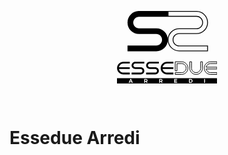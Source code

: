 <p align="center">
    <?xml version="1.0" encoding="UTF-8"?>
<svg width="42.463mm" height="30.746mm" version="1.1" viewBox="0 0 42.463 30.746" xmlns="http://www.w3.org/2000/svg">
    <g transform="translate(-66.906 -114.98)">
        <g transform="matrix(.35278 0 0 -.35278 -95.651 161.72)">
            <g>
                <path d="m580.78 45.344h-119.99v6.465h119.99z" fill="#000"/>
                <path d="m487.21 132.5h34.56v-6.912h-34.56c-1.912 0-3.542-0.673-4.891-2.022-1.347-1.347-2.021-2.977-2.021-4.889 0-1.913 0.674-3.543 2.021-4.891 1.349-1.348 2.979-2.021 4.891-2.021h20.735c3.825 0 7.085-1.348 9.781-4.044s4.044-5.956 4.044-9.78c0-3.825-1.348-7.085-4.044-9.78-2.696-2.696-5.956-4.044-9.781-4.044h-34.558v6.912h34.558c1.912 0 3.543 0.674 4.891 2.022 1.348 1.347 2.021 2.977 2.021 4.89 0 1.912-0.673 3.542-2.021 4.89s-2.979 2.022-4.891 2.022h-20.735c-3.824 0-7.085 1.348-9.78 4.043-2.696 2.696-4.043 5.956-4.043 9.781 0 3.823 1.347 7.084 4.043 9.78 2.695 2.695 5.956 4.043 9.78 4.043" fill="#000"/>
                <path d="m556.16 132.5h-34.56v-6.912h34.56c1.912 0 3.542-0.673 4.89-2.022 1.347-1.347 2.021-2.978 2.021-4.89s-0.674-3.542-2.021-4.89c-1.348-1.348-2.978-2.021-4.89-2.021h-20.736c-3.825 0-7.084-1.348-9.781-4.044-2.695-2.696-4.043-5.956-4.043-9.78 0-3.825 1.348-7.085 4.043-9.78 2.697-2.696 5.956-4.044 9.781-4.044h34.559v6.912h-34.559c-1.912 0-3.542 0.674-4.89 2.022-1.348 1.347-2.021 2.977-2.021 4.89 0 1.912 0.673 3.542 2.021 4.89s2.978 2.022 4.89 2.022h20.736c3.824 0 7.084 1.348 9.78 4.043 2.696 2.696 4.043 5.956 4.043 9.78s-1.347 7.085-4.043 9.781c-2.696 2.695-5.956 4.043-9.78 4.043m0-1c3.581 0 6.549-1.227 9.073-3.75 2.524-2.524 3.75-5.492 3.75-9.074 0-3.581-1.226-6.549-3.75-9.073-2.524-2.523-5.492-3.75-9.073-3.75h-20.736c-2.178 0-4.061-0.779-5.597-2.315s-2.314-3.419-2.314-5.597 0.778-4.062 2.314-5.597c1.535-1.536 3.419-2.315 5.597-2.315h33.559v-4.912h-33.559c-3.581 0-6.549 1.227-9.074 3.751-2.523 2.524-3.75 5.491-3.75 9.073 0 3.581 1.227 6.549 3.75 9.073 2.525 2.524 5.493 3.751 9.074 3.751h20.736c2.178 0 4.061 0.778 5.597 2.314s2.314 3.42 2.314 5.597c0 2.179-0.778 4.062-2.314 5.597-1.536 1.537-3.419 2.315-5.597 2.315h-33.56v4.912h33.56" fill="#000"/>
            </g>
            <g fill="#000">
                <path d="m468.48 58.512h7.632v-2.181h-7.632c-2.108 0-3.907 0.745-5.397 2.236-1.491 1.489-2.236 3.289-2.236 5.397s0.745 3.906 2.236 5.397c1.49 1.49 3.289 2.235 5.397 2.235h7.632v-2.181h-7.632c-1.505 0-2.788-0.53-3.849-1.591-0.799-0.8-1.301-1.723-1.505-2.77h12.986v-2.181h-12.986c0.204-1.047 0.706-1.966 1.505-2.758 1.061-1.069 2.344-1.603 3.849-1.603"/>
                <path d="m482.65 71.596h10.903v-2.181h-10.903c-0.603 0-1.117-0.213-1.542-0.637-0.426-0.426-0.639-0.941-0.639-1.543 0-0.604 0.213-1.118 0.639-1.543 0.425-0.425 0.939-0.638 1.542-0.638h6.542c1.207 0 2.235-0.425 3.086-1.275 0.851-0.851 1.275-1.879 1.275-3.086s-0.424-2.236-1.275-3.086c-0.851-0.851-1.879-1.276-3.086-1.276h-10.903v2.181h10.903c0.604 0 1.118 0.213 1.543 0.638 0.426 0.425 0.638 0.939 0.638 1.543 0 0.603-0.212 1.117-0.638 1.543-0.425 0.424-0.939 0.637-1.543 0.637h-6.542c-1.206 0-2.234 0.425-3.085 1.276-0.851 0.85-1.276 1.879-1.276 3.086 0 1.206 0.425 2.235 1.276 3.086 0.851 0.849 1.879 1.275 3.085 1.275"/>
                <path d="m500.1 71.596h10.902v-2.181h-10.902c-0.604 0-1.118-0.213-1.543-0.637-0.426-0.426-0.639-0.941-0.639-1.543 0-0.604 0.213-1.118 0.639-1.543 0.425-0.425 0.939-0.638 1.543-0.638h6.542c1.206 0 2.234-0.425 3.085-1.275 0.851-0.851 1.275-1.879 1.275-3.086s-0.424-2.236-1.275-3.086c-0.851-0.851-1.879-1.276-3.085-1.276h-10.904v2.181h10.904c0.603 0 1.117 0.213 1.543 0.638 0.425 0.425 0.638 0.939 0.638 1.543 0 0.603-0.213 1.117-0.638 1.543-0.426 0.424-0.94 0.637-1.543 0.637h-6.542c-1.207 0-2.235 0.425-3.086 1.276-0.851 0.85-1.276 1.879-1.276 3.086 0 1.206 0.425 2.235 1.276 3.086 0.851 0.849 1.879 1.275 3.086 1.275"/>
                <path d="m520.82 58.512h7.633v-2.181h-7.633c-2.108 0-3.907 0.745-5.397 2.236-1.491 1.489-2.236 3.289-2.236 5.397s0.745 3.906 2.236 5.397c1.49 1.49 3.289 2.235 5.397 2.235h7.633v-2.181h-7.633c-1.505 0-2.788-0.53-3.849-1.591-0.799-0.8-1.301-1.723-1.505-2.77h12.987v-2.181h-12.987c0.204-1.047 0.706-1.966 1.505-2.758 1.061-1.069 2.344-1.603 3.849-1.603"/>
            </g>
            <g fill="none" stroke="#000" stroke-miterlimit="10" stroke-width=".75">
                <path d="m538.26 56.332h-7.633v2.181h7.633c1.505 0 2.789 0.532 3.854 1.597s1.597 2.35 1.597 3.855c0 1.504-0.532 2.789-1.597 3.853-1.065 1.066-2.349 1.598-3.854 1.598h-5.452v-8.723h-2.181v10.904h7.633c2.107 0 3.907-0.745 5.397-2.236 1.491-1.49 2.235-3.289 2.235-5.396 0-2.109-0.744-3.908-2.235-5.398-1.49-1.49-3.29-2.235-5.397-2.235z"/>
                <path d="m548.07 63.964v7.632h2.181v-7.632c0-1.505 0.532-2.79 1.597-3.854 1.065-1.066 2.35-1.598 3.855-1.598s2.789 0.532 3.854 1.598c1.065 1.064 1.597 2.349 1.597 3.854v7.632h2.181v-7.632c0-2.108-0.745-3.908-2.236-5.397-1.49-1.491-3.289-2.236-5.396-2.236-2.109 0-3.907 0.745-5.398 2.236-1.49 1.489-2.235 3.289-2.235 5.397z"/>
                <path d="m573.15 58.512h7.633v-2.181h-7.633c-2.107 0-3.907 0.745-5.397 2.236-1.491 1.489-2.235 3.289-2.235 5.397s0.744 3.906 2.235 5.397c1.49 1.49 3.29 2.235 5.397 2.235h7.633v-2.181h-7.633c-1.504 0-2.788-0.53-3.849-1.591-0.799-0.8-1.3-1.723-1.505-2.77h12.987v-2.181h-12.987c0.205-1.047 0.706-1.966 1.505-2.758 1.061-1.069 2.345-1.603 3.849-1.603z"/>
            </g>
            <g fill="#fff">
                <path d="m477.97 47.95-0.727 1.797-0.733-1.797zm0.337-0.839h-2.141l-0.363-0.898h-1.077l2.009 4.624h1.076l1.975-4.624h-1.116z"/>
                <path d="m494.53 48.406h0.965c0.574 0 0.905 0.264 0.905 0.792 0 0.516-0.331 0.773-0.905 0.773h-0.965zm1.797-2.193-0.733 1.321h-1.064v-1.321h-1.044v4.624h2.009c1.209 0 1.896-0.581 1.896-1.606 0-0.713-0.304-1.228-0.866-1.493l0.984-1.525z"/>
                <path d="m512.52 48.406h0.965c0.575 0 0.905 0.264 0.905 0.792 0 0.516-0.33 0.773-0.905 0.773h-0.965zm1.798-2.193-0.734 1.321h-1.064v-1.321h-1.043v4.624h2.008c1.209 0 1.896-0.581 1.896-1.606 0-0.713-0.303-1.228-0.865-1.493l0.984-1.525z"/>
                <path d="m533 50.836v-0.865h-2.478v-1.004h2.227v-0.866h-2.227v-1.024h2.55v-0.865h-3.593v4.624z"/>
                <path d="m550.43 48.518c0 0.852-0.595 1.439-1.388 1.439h-0.898v-2.866h0.945c0.773 0 1.341 0.581 1.341 1.427m1.063 6e-3c0-1.36-1.01-2.312-2.47-2.312h-1.923v4.624h1.963c1.433 0 2.43-0.944 2.43-2.312"/>
                <path d="m566.44 46.212h-1.044v4.624h1.044z"/>
            </g>
        </g>
    </g>
</svg>
</p>

<br />

# Essedue Arredi